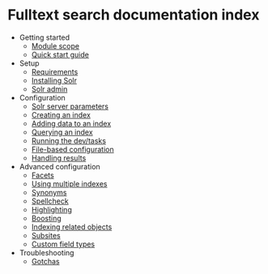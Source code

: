 # Fulltext search documentation index

- Getting started
    - [Module scope](01_getting_started.md#module-scope)
    - [Quick start guide](01_getting_started.md#quick-start)
- Setup
    - [Requirements](02_setup.md#requirements)
    - [Installing Solr](02_setup.md#installing-solr)
    - [Solr admin](02_setup.md#solr-admin)
- Configuration
    - [Solr server parameters](03_configuration.md#solr-server-parameters)
    - [Creating an index](03_configuration.md#creating-an-index)
    - [Adding data to an index](03_configuration.md#adding-data-to-an-index)
    - [Querying an index](03_configuration.md#querying-the-index)
    - [Running the dev/tasks](03_configuration.md#dev-tasks)
    - [File-based configuration](03_configuration.md#file-based-configuration)
    - [Handling results](03_configuration.md#handling-results)
- Advanced configuration
    - [Facets](04_advanced_configuration.md#facets)
    - [Using multiple indexes](04_advanced_configuration.md#multiple-indexes)
    - [Synonyms](04_advanced_configuration.md#synonyms)
    - [Spellcheck](04_advanced_configuration.md#spell-check-("did-you-mean..."))
    - [Highlighting](04_advanced_configuration.md#highlighting)
    - [Boosting](04_advanced_configuration.md#boosting)
    - [Indexing related objects](04_advanced_configuration.md#indexing-related-objects)
    - [Subsites](04_advanced_configuration.md#subsites)
    - [Custom field types](04_advanced_configuration.md#custom-field-types)
- Troubleshooting
    - [Gotchas](05_troubleshooting.md#common-gotchas)
